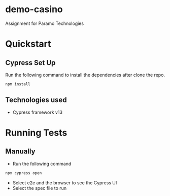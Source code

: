 # demo-casino
Assignment for Paramo Technologies

# Quickstart
## Cypress Set Up
Run the following command to install the dependencies after clone the repo.

```sh
npm install
```
## Technologies used
* Cypress framework v13

# Running Tests

## Manually
- Run the following command
```sh
npx cypress open
```
- Select e2e and the browser to see the Cypress UI
- Select the spec file to run
